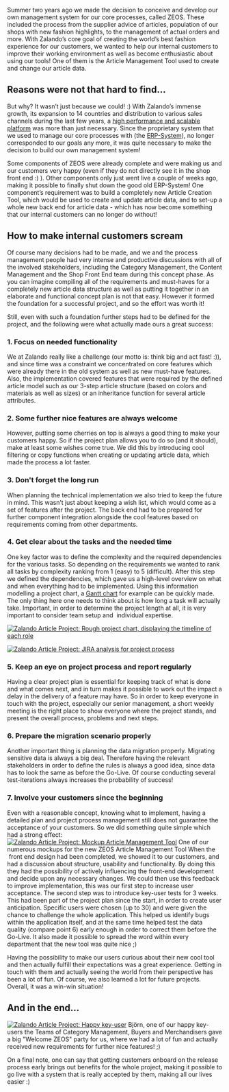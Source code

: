 <!--
.. title: A PM's view on building a ZEOS Article component
.. slug: a-pms-view-on-building-a-article-component
.. date: 2013-06-27 10:09:27
.. tags: article,backend,development,erp-system,internal-customers,key-user,product-management,project-management,project-planing,reporting
.. author: Artur Weber
.. image: articles_teaser.jpg
-->

Summer two years ago we made the
decision to conceive and develop our own management system for our core
processes, called ZEOS. These included the process from the supplier advice of
articles, population of our shops with new fashion highlights, to the
management of actual orders and more. With Zalando’s core goal of creating the
world’s best fashion experience for our customers, we wanted to help our
internal customers to improve their working environment as well as become
enthusiastic about using our tools! One of them is the Article Management Tool
used to create and change our article data.

<!-- TEASER_END -->

## Reasons were not that hard to find...

But why? It wasn’t just because we could! :) With Zalando’s immense growth, its expansion to 14 countries and distribution to various sales channels during the last few years, a [high performance and scalable platform](http://tech.zalando.com/platform/) was more than just necessary. Since the proprietary system that we used to manage our core processes with (the [ERP-System](http://en.wikipedia.org/wiki/Enterprise_resource_planning)), no longer corresponded to our goals any more, it was quite necessary to make the decision to build our own management system!

Some components of ZEOS were already complete and were making us and our customers very happy (even if they do not directly see it in the shop front end :) ). Other components only just went live a couple of weeks ago, making it possible to finally shut down the good old ERP-System! One component’s requirement was to build a completely new Article Creation Tool, which would be used to create and update article data, and to set-up a whole new back end for article data - which has now become something that our internal customers can no longer do without!

## How to make internal customers scream

Of course many decisions had to be made, and we and the process management people had very intense and productive discussions with all of the involved stakeholders, including the Category Management, the Content Management and the Shop Front End team during this concept phase. As you can imagine compiling all of the requirements and must-haves for a completely new article data structure as well as putting it together in an elaborate and functional concept plan is not that easy. However it formed the foundation for a successful project, and so the effort was worth it!

Still, even with such a foundation further steps had to be defined for the project, and the following were what actually made ours a great success: 

### 1. Focus on needed functionality
We at Zalando really like a challenge (our motto is: think big and act fast! :)), and since time was a constraint we concentrated on core features which were already there in the old system as well as new must-have features. Also, the implementation covered features that were required by the defined article model such as our 3-step article structure (based on colors and materials as well as sizes) or an inheritance function for several article attributes. 

### 2. Some further nice features are always welcome
However, putting some cherries on top is always a good thing to make your customers happy. So if the project plan allows you to do so (and it should), make at least some wishes come true. We did this by introducing cool filtering or copy functions when creating or updating article data, which made the process a lot faster. 

### 3. Don't forget the long run
When planning the technical implementation we also tried to keep the future in mind. This wasn’t just about keeping a wish list, which would come as a set of features after the project. The back end had to be prepared for further component integration alongside the cool features based on requirements coming from other departments. 

### 4. Get clear about the tasks and the needed time
One key factor was to define the complexity and the required dependencies for the various tasks. So depending on the requirements we wanted to rank all tasks by complexity ranking from 1 (easy) to 5 (difficult). After this step we defined the dependencies, which gave us a high-level overview on what and when everything had to be implemented. Using this information modelling a project chart, a [Gantt chart](http://en.wikipedia.org/wiki/Gantt_chart) for example can be quickly made. The only thing here one needs to think about is how long a task will actually take. Important, in order to determine the project length at all, it is very important to consider team setup and  individual expertise. 

[![Zalando Article Project: Rough project chart, displaying the timeline of each role](/files/2013/06/High-Level-Project-Chart.png)](/files/2013/06/High-Level-Project-Chart.png)

 [![Zalando Article Project: JIRA analysis for project process](/files/2013/06/JIRA_Analysis.png)](/files/2013/06/JIRA_Analysis.png)

### 5. Keep an eye on project process and report regularly
Having a clear project plan is essential for keeping track of what is done and what comes next, and in turn makes it possible to work out the impact a delay in the delivery of a feature may have. So in order to keep everyone in touch with the project, especially our senior management, a short weekly meeting is the right place to show everyone where the project stands, and present the overall process, problems and next steps. 

### 6. Prepare the migration scenario properly
Another important thing is planning the data migration properly. Migrating sensitive data is always a big deal. Therefore having the relevant stakeholders in order to define the rules is always a good idea, since data has to look the same as before the Go-Live. Of course conducting several test-iterations always increases the probability of success! 

### 7. Involve your customers since the beginning
Even with a reasonable concept, knowing what to implement, having a detailed plan and project process management still does not guarantee the acceptance of your customers. So we did something quite simple which had a strong effect: [![Zalando Article Project: Mockup Article Management Tool](/files/2013/06/Mockup-Create-new-Article.png)](/files/2013/06/Mockup-Create-new-Article.png) One of our numerous mockups for the new ZEOS Article Management Tool When the  front end design had been completed, we showed it to our customers, and had a discussion about structure, usability and functionality. By doing this they had the possibility of actively influencing the front-end development and decide upon any necessary changes. We could then use this feedback to improve implementation, this was our first step to increase user acceptance. The second step was to introduce key-user tests for 3 weeks. This had been part of the project plan since the start, in order to create user anticipation. Specific users were chosen (up to 30) and were given the chance to challenge the whole application. This helped us identify bugs within the application itself, and at the same time helped test the data quality (compare point 6) early enough in order to correct them before the Go-Live. It also made it possible to spread the word within every department that the new tool was quite nice ;) 

Having the possibility to make our users curious about their new cool tool and
then actually fulfill their expectations was a great experience. Getting in
touch with them and actually seeing the world from their perspective has been
a lot of fun. Of course, we also learned a lot for future projects. Overall,
it was a win-win situation!

## And in the end...

[![Zalando Article Project: Happy key-user](/files/2013/06/happy-Key-User.png)](/files/2013/06/happy-Key-User.png)
Björn, one of our happy key-users the Teams of Category
Management, Buyers and Merchandisers gave a big "Welcome ZEOS" party for us,
where we had a lot of fun and actually received new requirements for further
nice features! ;)

On a final note, one can say that getting customers onboard
on the release process early brings out benefits for the whole project, making
it possible to go live with a system that is really accepted by them, making
all our lives easier :)

